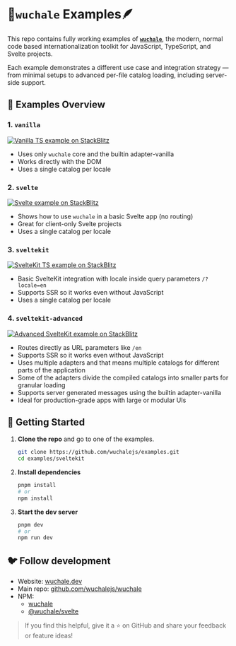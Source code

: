 # 📜`wuchale` Examples🪶

This repo contains fully working examples of
**[`wuchale`](https://github.com/wuchalejs/wuchale)**, the modern, normal code
based internationalization toolkit for JavaScript, TypeScript, and Svelte
projects.

Each example demonstrates a different use case and integration strategy — from
minimal setups to advanced per-file catalog loading, including server-side
support.

## 🔰 Examples Overview

### 1. `vanilla`

[![Vanilla TS example on StackBlitz](https://img.shields.io/badge/StackBlitz-Demo-blue?logo=stackblitz)](https://stackblitz.com/github/wuchalejs/examples/tree/main/vanilla?file=wuchale.config.js)

- Uses only `wuchale` core and the builtin adapter-vanilla
- Works directly with the DOM
- Uses a single catalog per locale

### 2. `svelte`

[![Svelte example on StackBlitz](https://img.shields.io/badge/StackBlitz-Demo-blue?logo=stackblitz)](https://stackblitz.com/github/wuchalejs/examples/tree/main/svelte?file=wuchale.config.js)

- Shows how to use `wuchale` in a basic Svelte app (no routing)
- Great for client-only Svelte projects
- Uses a single catalog per locale

### 3. `sveltekit`

[![SvelteKit TS example on StackBlitz](https://img.shields.io/badge/StackBlitz-Demo-blue?logo=stackblitz)](https://stackblitz.com/github/wuchalejs/examples/tree/main/sveltekit?file=wuchale.config.js)

- Basic SvelteKit integration with locale inside query parameters `/?locale=en`
- Supports SSR so it works even without JavaScript
- Uses a single catalog per locale

### 4. `sveltekit-advanced`

[![Advanced SvelteKit example on StackBlitz](https://img.shields.io/badge/StackBlitz-Demo-blue?logo=stackblitz)](https://stackblitz.com/github/wuchalejs/examples/tree/main/sveltekit-advanced?file=wuchale.config.js)

- Routes directly as URL parameters like `/en`
- Supports SSR so it works even without JavaScript
- Uses multiple adapters and that means multiple catalogs for different parts of the application
- Some of the adapters divide the compiled catalogs into smaller parts for granular loading
- Supports server generated messages using the builtin adapter-vanilla
- Ideal for production-grade apps with large or modular UIs

## 🚀 Getting Started

1. **Clone the repo** and go to one of the examples.
    ```bash
    git clone https://github.com/wuchalejs/examples.git
    cd examples/sveltekit
    ```
2. **Install dependencies**
    ```bash
    pnpm install
    # or
    npm install
    ```
3. **Start the dev server**
    ```bash
    pnpm dev
    # or
    npm run dev
    ```

## 🐦 Follow development

- Website: [wuchale.dev](https://wuchale.dev)
- Main repo: [github.com/wuchalejs/wuchale](https://github.com/wuchalejs/wuchale)
- NPM:
    - [wuchale](https://npmjs.com/package/wuchale)
    - [@wuchale/svelte](https://npmjs.com/package/@wuchale/svelte)

> If you find this helpful, give it a ⭐ on GitHub and share your feedback or feature ideas!
